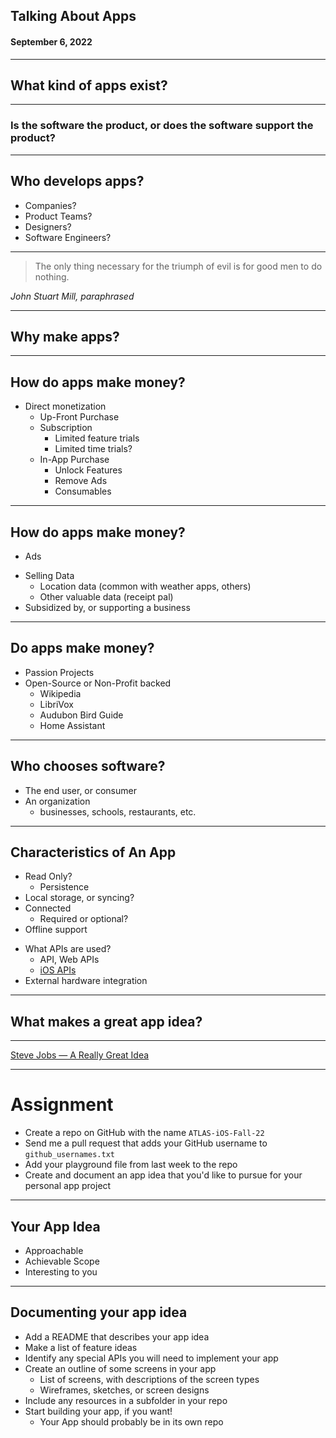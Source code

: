 <!--
_class: lead
_header: '![w:100](images/atlas.svg) <div style="float:right; margin-top:0px; margin-left: 0.3em;">4120/5120</div>'
_footer: Class 05
-->

<style>
section.lead h2 {
  font-size: 1.25rem;
  color: #F05138;
}

section.lead h4 {
  margin-top: -8px;
  font-weight: normal;
}

section.end h1 {
  color: #F05138;
}

</style>


## Talking About Apps
#### September 6, 2022

---

## What kind of apps exist?


<!--
Apps vs. Games
Utilities, app categories
-->

---

### Is the software the product, or does the software support the product?

---

## Who develops apps?

<!--
Some software supports an existing business.
 - bank apps, entertainment apps

Some apps are the business.
-->

* Companies?
* Product Teams?
* Designers?
* Software Engineers?

---

> The only thing necessary for the triumph of evil is for good men to do nothing.

_John Stuart Mill, paraphrased_


<!--
You are the last line of defense.

Your top-secret mission is to do everything that you can to prevent stupid software from entering the world.
-->

---

## Why make apps?

---

## How do apps make money?

- Direct monetization
  * Up-Front Purchase
  * Subscription
    - Limited feature trials
    - Limited time trials?
  * In-App Purchase
    - Unlock Features
    - Remove Ads
    - Consumables

---

## How do apps make money?

- Ads
* Selling Data
  - Location data (common with weather apps, others)
  - Other valuable data (receipt pal)
* Subsidized by, or supporting a business

---

## Do apps make money?

* Passion Projects
* Open-Source or Non-Profit backed
  * Wikipedia
  * LibriVox
  * Audubon Bird Guide
  * Home Assistant

<!--
Unique opportunity as a developer in college. Time of life when they can build passion projects.
-->

---

## Who chooses software?

* The end user, or consumer
* An organization
  * businesses, schools, restaurants, etc.

---

## Characteristics of An App

* Read Only?
  * Persistence
* Local storage, or syncing?
* Connected
  * Required or optional?
* Offline support

<!-- Offline vs. connected is a false dichotomy -->

* What APIs are used?
  * API, Web APIs
  * [iOS APIs](https://developer.apple.com/ios/)
* External hardware integration

---

## What makes a great app idea?

---

[Steve Jobs — A Really Great Idea](clips/02-a-really-great-idea.md)

---

# Assignment

- Create a repo on GitHub with the name `ATLAS-iOS-Fall-22`
- Send me a pull request that adds your GitHub username to `github_usernames.txt`
- Add your playground file from last week to the repo
- Create and document an app idea that you'd like to pursue for your personal app project

---

## Your App Idea

* Approachable
* Achievable Scope
* Interesting to you

---

## Documenting your app idea

* Add a README that describes your app idea
* Make a list of feature ideas
* Identify any special APIs you will need to implement your app
* Create an outline of some screens in your app
  * List of screens, with descriptions of the screen types
  * Wireframes, sketches, or screen designs
* Include any resources in a subfolder in your repo
* Start building your app, if you want!
  * Your App should probably be in its own repo

